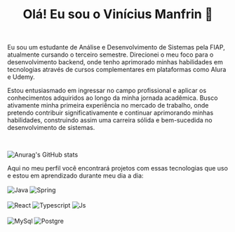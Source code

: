 <!-- Título -->
<h1 align="center">Olá! Eu sou o Vinícius Manfrin 👋</h1>
<br>
<p>Eu sou um estudante de Análise e Desenvolvimento de Sistemas pela FIAP, atualmente cursando o
terceiro semestre. Direcionei o meu foco para o desenvolvimento backend, onde tenho aprimorado
minhas habilidades em tecnologias através de cursos complementares em plataformas como Alura e
Udemy.

Estou entusiasmado em ingressar no campo profissional e aplicar os conhecimentos adquiridos ao
longo da minha jornada acadêmica. Busco ativamente minha primeira experiência no mercado de
trabalho, onde pretendo contribuir significativamente e continuar aprimorando minhas habilidades,
construindo assim uma carreira sólida e bem-sucedida no desenvolvimento de sistemas.</p>
<br>

![Anurag's GitHub stats](https://github-readme-stats.vercel.app/api?username=vinimanfrin&show_icons=true&theme=transparent)

<p>Aqui no meu perfil você encontrará projetos com essas tecnologias que uso e estou em aprendizado durante meu dia a dia:</p>
<div style="display: inline_block">
  <img align="center" alt="Java" src="https://img.shields.io/badge/Java-ED8B00?style=for-the-badge&logo=openjdk&logoColor=white" />
  <img align="center" alt="Spring" src="https://img.shields.io/badge/Spring-6DB33F?style=for-the-badge&logo=spring&logoColor=white" />
</div>
<br/>
<div style="display: inline_block">
  <img align="center" alt="React" src="https://img.shields.io/badge/React-20232A?style=for-the-badge&logo=react&logoColor=61DAFB" />
  <img align="center" alt="Typescript" src="https://img.shields.io/badge/TypeScript-007ACC?style=for-the-badge&logo=typescript&logoColor=white" />
  <img align="center" alt="Js" src="https://img.shields.io/badge/JavaScript-F7DF1E?style=for-the-badge&logo=javascript&logoColor=black" />
</div>
</br>
<div style="display: inline_block">
  <img align="center" alt="MySql" src="https://img.shields.io/badge/MySQL-00000F?style=for-the-badge&logo=mysql&logoColor=white" />
  <img align="center" alt="Postgre" src="https://img.shields.io/badge/PostgreSQL-316192?style=for-the-badge&logo=postgresql&logoColor=white" />
</div>

